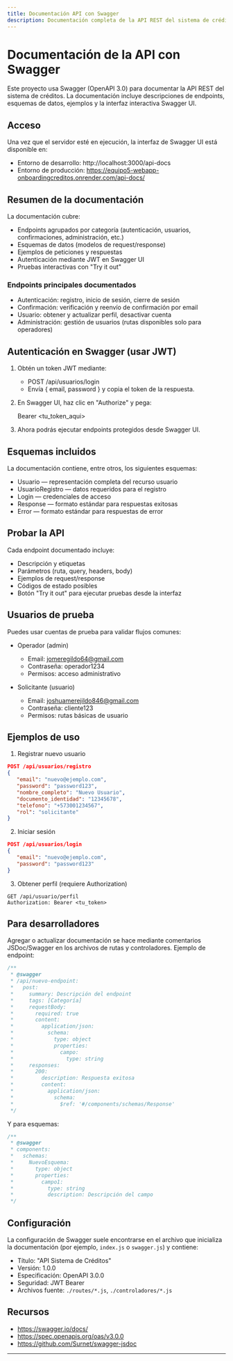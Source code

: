 ```yaml
---
title: Documentación API con Swagger
description: Documentación completa de la API REST del sistema de créditos.
---
```


# Documentación de la API con Swagger

Este proyecto usa Swagger (OpenAPI 3.0) para documentar la API REST del sistema de créditos. La documentación incluye descripciones de endpoints, esquemas de datos, ejemplos y la interfaz interactiva Swagger UI.

## Acceso

Una vez que el servidor esté en ejecución, la interfaz de Swagger UI está disponible en:

- Entorno de desarrollo: http://localhost:3000/api-docs
- Entorno de producción: https://equipo5-webapp-onboardingcreditos.onrender.com/api-docs/

## Resumen de la documentación

La documentación cubre:

- Endpoints agrupados por categoría (autenticación, usuarios, confirmaciones, administración, etc.)
- Esquemas de datos (modelos de request/response)
- Ejemplos de peticiones y respuestas
- Autenticación mediante JWT en Swagger UI
- Pruebas interactivas con "Try it out"

### Endpoints principales documentados

- Autenticación: registro, inicio de sesión, cierre de sesión
- Confirmación: verificación y reenvío de confirmación por email
- Usuario: obtener y actualizar perfil, desactivar cuenta
- Administración: gestión de usuarios (rutas disponibles solo para operadores)

## Autenticación en Swagger (usar JWT)

1. Obtén un token JWT mediante:

   - POST /api/usuarios/login
   - Envía { email, password } y copia el token de la respuesta.

2. En Swagger UI, haz clic en "Authorize" y pega:

   Bearer <tu_token_aqui>

3. Ahora podrás ejecutar endpoints protegidos desde Swagger UI.

## Esquemas incluidos

La documentación contiene, entre otros, los siguientes esquemas:

- Usuario — representación completa del recurso usuario
- UsuarioRegistro — datos requeridos para el registro
- Login — credenciales de acceso
- Response — formato estándar para respuestas exitosas
- Error — formato estándar para respuestas de error

## Probar la API

Cada endpoint documentado incluye:

- Descripción y etiquetas
- Parámetros (ruta, query, headers, body)
- Ejemplos de request/response
- Códigos de estado posibles
- Botón "Try it out" para ejecutar pruebas desde la interfaz

## Usuarios de prueba

Puedes usar cuentas de prueba para validar flujos comunes:

- Operador (admin)

  - Email: jomeregildo64@gmail.com
  - Contraseña: operador1234
  - Permisos: acceso administrativo

- Solicitante (usuario)
  - Email: joshuamerejildo846@gmail.com
  - Contraseña: cliente123
  - Permisos: rutas básicas de usuario

## Ejemplos de uso

1. Registrar nuevo usuario

```json
POST /api/usuarios/registro
{
   "email": "nuevo@ejemplo.com",
   "password": "password123",
   "nombre_completo": "Nuevo Usuario",
   "documento_identidad": "12345678",
   "telefono": "+573001234567",
   "rol": "solicitante"
}
```

2. Iniciar sesión

```json
POST /api/usuarios/login
{
   "email": "nuevo@ejemplo.com",
   "password": "password123"
}
```

3. Obtener perfil (requiere Authorization)

```http
GET /api/usuario/perfil
Authorization: Bearer <tu_token>
```

## Para desarrolladores

Agregar o actualizar documentación se hace mediante comentarios JSDoc/Swagger en los archivos de rutas y controladores. Ejemplo de endpoint:

```javascript
/**
 * @swagger
 * /api/nuevo-endpoint:
 *   post:
 *     summary: Descripción del endpoint
 *     tags: [Categoría]
 *     requestBody:
 *       required: true
 *       content:
 *         application/json:
 *           schema:
 *             type: object
 *             properties:
 *               campo:
 *                 type: string
 *     responses:
 *       200:
 *         description: Respuesta exitosa
 *         content:
 *           application/json:
 *             schema:
 *               $ref: '#/components/schemas/Response'
 */
```

Y para esquemas:

```javascript
/**
 * @swagger
 * components:
 *   schemas:
 *     NuevoEsquema:
 *       type: object
 *       properties:
 *         campo1:
 *           type: string
 *           description: Descripción del campo
 */
```

## Configuración

La configuración de Swagger suele encontrarse en el archivo que inicializa la documentación (por ejemplo, `index.js` o `swagger.js`) y contiene:

- Título: "API Sistema de Créditos"
- Versión: 1.0.0
- Especificación: OpenAPI 3.0.0
- Seguridad: JWT Bearer
- Archivos fuente: `./routes/*.js`, `./controladores/*.js`

## Recursos

- https://swagger.io/docs/
- https://spec.openapis.org/oas/v3.0.0
- https://github.com/Surnet/swagger-jsdoc

---
